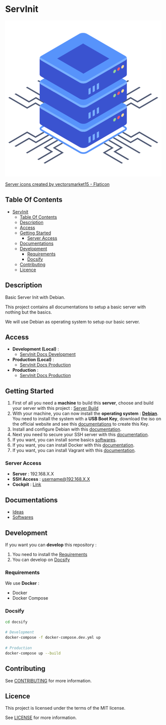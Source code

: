 # ServInit

![Icon](./icon.png)

[Server icons created by vectorsmarket15 - Flaticon](https://www.flaticon.com/free-icons/server)

## Table Of Contents

- [ServInit](#servinit)
  - [Table Of Contents](#table-of-contents)
  - [Description](#description)
  - [Access](#access)
  - [Getting Started](#getting-started)
    - [Server Access](#server-access)
  - [Documentations](#documentations)
  - [Development](#development)
    - [Requirements](#requirements)
    - [Docsify](#docsify)
  - [Contributing](#contributing)
  - [Licence](#licence)

## Description

Basic Server Init with Debian.

This project contains all documentations to setup a basic server with nothing but the basics.

We will use Debian as operating system to setup our basic server.

## Access

- **Development (Local)** :
  - [ServInit Docs Development](http://localhost:6007)
- **Production (Local)** :
  - [ServInit Docs Production](http://localhost:6007)
- **Production** :
  - [ServInit Docs Production](https://proginfra.gitlab.io/servinit)

## Getting Started

1) First of all you need a **machine** to build this **server**, choose and build your server with this project : [Server Build](https://proginfra.gitlab.io/server_build/#/)
2) With your machine, you can now install the **operating system** : **[Debian](https://www.debian.org/distrib/)**. You need to install the system with a **USB Boot Key**, download the iso on the official website and see this [documentations](https://progdevlab.gitlab.io/dyntools/#/docs/global/boot) to create this Key.
3) Install and configure Debian with this [documentation](https://progdevlab.gitlab.io/dyntools/#/docs/linux/debian).
4) Next you need to secure your SSH server with this [documentation](https://progdevlab.gitlab.io/dyntools/#/docs/linux/ssh).
5) If you want, you can install some basics [softwares](./docs/softwares.md).
6) If you want, you can install Docker with this [documentation](https://progdevlab.gitlab.io/dyntools/#/docs/docker/install).
7) If you want, you can install Vagrant with this [documentation](https://progdevlab.gitlab.io/dyntools/#/docs/vagrant/install).

### Server Access

- **Server** : 192.168.X.X
- **SSH Access** : username@192.168.X.X
- **Cockpit** : [Link](http://192.168.X.X:9090)

## Documentations

- [Ideas](./docs/ideas.md)
- [Softwares](./docs/softwares.md)

## Development

If you want you can **develop** this repository :

1) You need to install the [Requirements](#requirements)
2) You can develop on [Docsify](#docsify)

### Requirements

We use **Docker** :

- Docker
- Docker Compose

### Docsify

```bash
cd docsify

# Development
docker-compose -f docker-compose.dev.yml up

# Production
docker-compose up --build
```

## Contributing

See [CONTRIBUTING](./CONTRIBUTING.md) for more information.

## Licence

This project is licensed under the terms of the MIT license.

See [LICENSE](./LICENCE.md) for more information.
